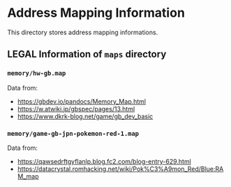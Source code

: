 ﻿# Address Mapping Information

This directory stores address mapping informations.

## LEGAL Information of `maps` directory

### `memory/hw-gb.map`

Data from:
- https://gbdev.io/pandocs/Memory_Map.html
- https://w.atwiki.jp/gbspec/pages/13.html
- https://www.dkrk-blog.net/game/gb_dev_basic

### `memory/game-gb-jpn-pokemon-red-1.map`

Data from:
- https://qawsedrftgyflanlp.blog.fc2.com/blog-entry-629.html
- https://datacrystal.romhacking.net/wiki/Pok%C3%A9mon_Red/Blue:RAM_map